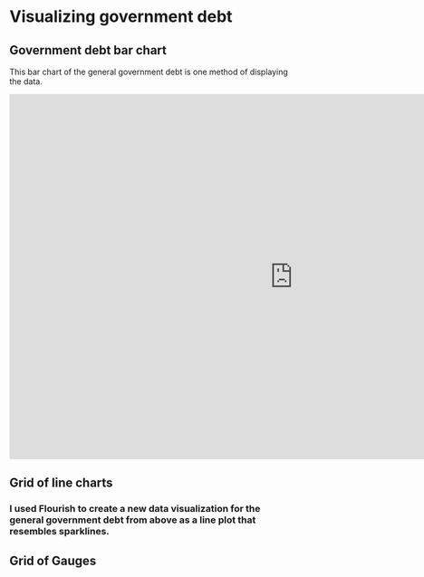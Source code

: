 # Visualizing government debt

## Government debt bar chart
This bar chart of the general government debt is one method of displaying the data.

<iframe src="https://data.oecd.org/chart/7baN" width="1000" height="645" style="border: 0" mozallowfullscreen="true" webkitallowfullscreen="true" allowfullscreen="true"><a href="https://data.oecd.org/chart/7baN" target="_blank">OECD Chart: General government debt, Total, % of GDP, Annual, 2021</a></iframe>

## Grid of line charts
### I used Flourish to create a new data visualization for the general government debt from above as a line plot that resembles sparklines. 

<div class="flourish-embed flourish-chart" data-src="visualisation/14969209"><script src="https://public.flourish.studio/resources/embed.js"></script></div>

## Grid of Gauges

<div class="flourish-embed flourish-gauge" data-src="visualisation/14969387"><script src="https://public.flourish.studio/resources/embed.js"></script></div>
